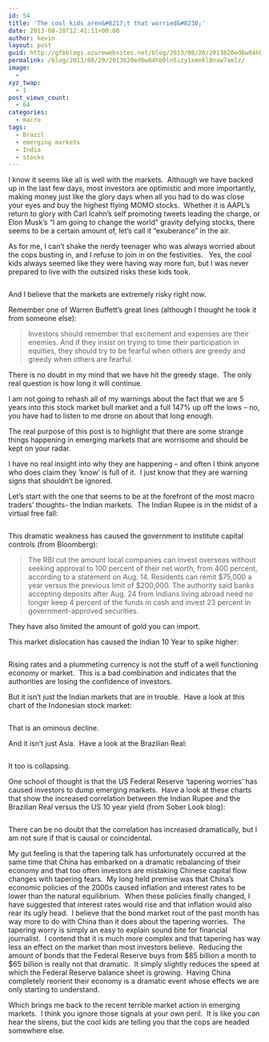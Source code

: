 ```yaml
---
id: 54
title: 'The cool kids aren&#8217;t that worried&#8230;'
date: 2013-08-20T12:41:11+00:00
author: kevin
layout: post
guid: http://gfbblogs.azurewebsites.net/blog/2013/08/20/2013820ed6w84hb0ln5izy1xmnkl8naw7amlz/
permalink: /blog/2013/08/20/2013820ed6w84hb0ln5izy1xmnkl8naw7amlz/
image:
  - 
xyz_twap:
  - 1
post_views_count:
  - 64
categories:
  - macro
tags:
  - Brazil
  - emerging markets
  - India
  - stocks
---
```

I know it seems like all is well with the markets.  Although we have backed up in the last few days, most investors are optimistic and more importantly, making money just like the glory days when all you had to do was close your eyes and buy the highest flying MOMO stocks.  Whether it is AAPL&#8217;s return to glory with Carl Icahn&#8217;s self promoting tweets leading the charge, or Elon Musk&#8217;s &#8220;I am going to change the world&#8221; gravity defying stocks, there seems to be a certain amount of, let&#8217;s call it &#8220;exuberance&#8221; in the air.

As for me, I can&#8217;t shake the nerdy teenager who was always worried about the cops busting in, and I refuse to join in on the festivities.   Yes, the cool kids always seemed like they were having way more fun, but I was never prepared to live with the outsized risks these kids took.

<img class="aligncenter" alt="" src="http://themacrotourist.com/blogs/sixteen%20candles%20Aug%2020%2013.jpg" />

And I believe that the markets are extremely risky right now.

Remember one of Warren Buffett&#8217;s great lines (although I thought he took it from someone else):

> Investors should remember that excitement and expenses are their enemies. And if they insist on trying to time their participation in equities, they should try to be fearful when others are greedy and greedy when others are fearful.

There is no doubt in my mind that we have hit the greedy stage.  The only real question is how long it will continue.

I am not going to rehash all of my warnings about the fact that we are 5 years into this stock market bull market and a full 147% up off the lows &#8211; no, you have had to listen to me drone on about that long enough.

The real purpose of this post is to highlight that there are some strange things happening in emerging markets that are worrisome and should be kept on your radar.

I have no real insight into why they are happening &#8211; and often I think anyone who does claim they &#8216;know&#8217; is full of it.  I just know that they are warning signs that shouldn&#8217;t be ignored.

Let&#8217;s start with the one that seems to be at the forefront of the most macro traders&#8217; thoughts- the Indian markets.  The Indian Rupee is in the midst of a virtual free fall:

<img class="aligncenter" alt="" src="http://themacrotourist.com/blogs/INR%20Aug%2020%2013.gif" />

This dramatic weakness has caused the government to institute capital controls (from Bloomberg):

> The RBI cut the amount local companies can invest overseas without seeking approval to 100 percent of their net worth, from 400 percent, according to a statement on Aug. 14. Residents can remit $75,000 a year versus the previous limit of $200,000. The authority said banks accepting deposits after Aug. 24 from Indians living abroad need no longer keep 4 percent of the funds in cash and invest 23 percent in government-approved securities.

They have also limited the amount of gold you can import.

This market dislocation has caused the Indian 10 Year to spike higher:

<img class="aligncenter" alt="" src="http://themacrotourist.com/blogs/Indian%2010%20Year%20Aug%2020%2013.gif" />

Rising rates and a plummeting currency is not the stuff of a well functioning economy or market.  This is a bad combination and indicates that the authorities are losing the confidence of investors.

But it isn&#8217;t just the Indian markets that are in trouble.  Have a look at this chart of the Indonesian stock market:

<img class="aligncenter" alt="" src="http://themacrotourist.com/blogs/Jakarta%20Stocks%20Aug%2020%2013.gif" />

That is an ominous decline.

And it isn&#8217;t just Asia.  Have a look at the Brazilian Real:

<img class="aligncenter" alt="" src="http://themacrotourist.com/blogs/BRL%20Aug%2020%2013.gif" />

It too is collapsing.

One school of thought is that the US Federal Reserve &#8216;tapering worries&#8217; has caused investors to dump emerging markets.  Have a look at these charts that show the increased correlation between the Indian Rupee and the Brazilian Real versus the US 10 year yield (from Sober Look blog):

<img class="aligncenter" alt="" src="http://themacrotourist.com/blogs/INR%20to%20treasury%20Aug%2020%2013.PNG" /><img class="aligncenter" alt="" src="http://themacrotourist.com/blogs/BRL%20to%20treasury%20Aug%2020%2013.PNG" />

There can be no doubt that the correlation has increased dramatically, but I am not sure if that is causal or coincidental.

My gut feeling is that the tapering talk has unfortunately occurred at the same time that China has embarked on a dramatic rebalancing of their economy and that too often investors are mistaking Chinese capital flow changes with tapering fears.  My long held premise was that China&#8217;s economic policies of the 2000s caused inflation and interest rates to be lower than the natural equilibrium.  When these policies finally changed, I have suggested that interest rates would rise and that inflation would also rear its ugly head.  I believe that the bond market rout of the past month has way more to do with China than it does about the tapering worries.  The tapering worry is simply an easy to explain sound bite for financial journalist.  I contend that it is much more complex and that tapering has way less an effect on the market than most investors believe.  Reducing the amount of bonds that the Federal Reserve buys from $85 billion a month to $65 billion is really not that dramatic.  It simply slightly reduces the speed at which the Federal Reserve balance sheet is growing.  Having China completely reorient their economy is a dramatic event whose effects we are only starting to understand.

Which brings me back to the recent terrible market action in emerging markets.  I think you ignore those signals at your own peril.  It is like you can hear the sirens, but the cool kids are telling you that the cops are headed somewhere else.

<img class="aligncenter" alt="" src="http://static.squarespace.com/static/500f3df9e4b006cb9ec150a3/50c60ecbe4b026203261b4d3/52136a34e4b069f3d80d8cb8/1377004085878/sixteen_candles_1984_cuts_carolinesAug%2020%2013.jpg" />